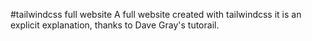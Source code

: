 #tailwindcss full website
A full website created with tailwindcss it is an explicit explanation, thanks to Dave Gray's tutorail.
